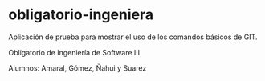 obligatorio-ingeniera
=====================

Aplicación de prueba para mostrar el uso de los comandos básicos de GIT.

Obligatorio de Ingeniería de Software III

Alumnos: Amaral, Gómez, Ñahui y Suarez

